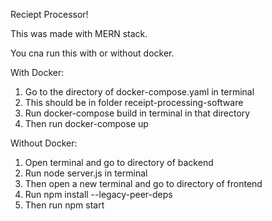 Reciept Processor!

This was made with MERN stack.

You cna run this with or without docker.

With Docker:
1. Go to the directory of docker-compose.yaml in terminal
2. This should be in folder receipt-processing-software
3. Run docker-compose build in terminal in that directory
4. Then run docker-compose up



Without Docker:
1. Open terminal and go to directory of backend
2. Run node server.js in terminal
3. Then open a new terminal and go to directory of frontend
4. Run npm install --legacy-peer-deps
5. Then run npm start
